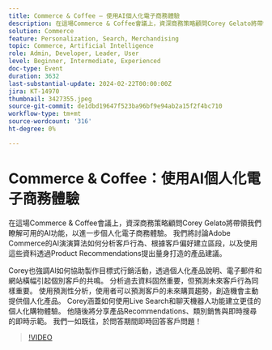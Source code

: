 ```yaml
---
title: Commerce & Coffee — 使用AI個人化電子商務體驗
description: 在這場Commerce & Coffee會議上，資深商務策略顧問Corey Gelato將帶領我們瞭解可用的AI功能，以進一步個人化電子商務體驗。 我們將討論Adobe Commerce的AI演演算法如何分析客戶行為、根據客戶偏好建立區段，以及使用這些資料透過Product Recommendations提出量身打造的產品建議。 Corey也強調AI如何協助製作目標式行銷活動，透過個人化產品說明、電子郵件和網站橫幅引起個別客戶的共鳴。 分析過去資料固然重要，但預測未來客戶行為同樣重要。 使用預測性分析，使用者可以預測客戶的未來購買趨勢，創造機會主動提供個人化產品。 Corey涵蓋如何使用Live Search和聊天機器人功能建立更佳的個人化購物體驗。 他隨後將分享產品Recommendations、類別銷售與即時搜尋的即時示範。 我們一如既往，於問答期間即時回答客戶問題！
solution: Commerce
feature: Personalization, Search, Merchandising
topic: Commerce, Artificial Intelligence
role: Admin, Developer, Leader, User
level: Beginner, Intermediate, Experienced
doc-type: Event
duration: 3632
last-substantial-update: 2024-02-22T00:00:00Z
jira: KT-14970
thumbnail: 3427355.jpeg
source-git-commit: de1dbd19647f523ba96bf9e94ab2a15f2f4bc710
workflow-type: tm+mt
source-wordcount: '316'
ht-degree: 0%

---
```



# Commerce &amp; Coffee：使用AI個人化電子商務體驗

在這場Commerce &amp; Coffee會議上，資深商務策略顧問Corey Gelato將帶領我們瞭解可用的AI功能，以進一步個人化電子商務體驗。 我們將討論Adobe Commerce的AI演演算法如何分析客戶行為、根據客戶偏好建立區段，以及使用這些資料透過Product Recommendations提出量身打造的產品建議。

Corey也強調AI如何協助製作目標式行銷活動，透過個人化產品說明、電子郵件和網站橫幅引起個別客戶的共鳴。 分析過去資料固然重要，但預測未來客戶行為同樣重要。 使用預測性分析，使用者可以預測客戶的未來購買趨勢，創造機會主動提供個人化產品。 Corey涵蓋如何使用Live Search和聊天機器人功能建立更佳的個人化購物體驗。 他隨後將分享產品Recommendations、類別銷售與即時搜尋的即時示範。 我們一如既往，於問答期間即時回答客戶問題！

>[!VIDEO](https://video.tv.adobe.com/v/3427493/?learn=on)
